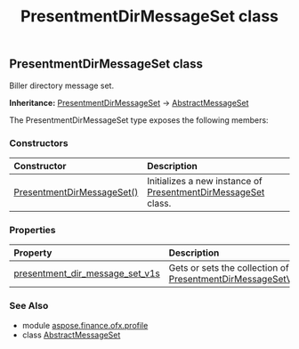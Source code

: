 ﻿---
title: PresentmentDirMessageSet class
second_title: Aspose.Finance for Python via .NET API References
description: 
type: docs
weight: 250
url: /python-net/aspose.finance.ofx.profile/presentmentdirmessageset/
is_root: false
---

## PresentmentDirMessageSet class

Biller directory message set.



**Inheritance:** [PresentmentDirMessageSet](/finance/python-net/aspose.finance.ofx.profile/presentmentdirmessageset) → 
[AbstractMessageSet](/finance/python-net/aspose.finance.ofx.profile/abstractmessageset)



The PresentmentDirMessageSet type exposes the following members:

### Constructors
| Constructor | Description |
| :- | :- |
| [PresentmentDirMessageSet()](/finance/python-net/aspose.finance.ofx.profile/presentmentdirmessageset/__init__/#) | Initializes a new instance of [PresentmentDirMessageSet](/finance/python-net/aspose.finance.ofx.profile/presentmentdirmessageset) class. |


### Properties
| Property | Description |
| :- | :- |
| [presentment_dir_message_set_v1s](/finance/python-net/aspose.finance.ofx.profile/presentmentdirmessageset/presentment_dir_message_set_v1s) | Gets or sets the collection of [PresentmentDirMessageSetV1](/finance/python-net/aspose.finance.ofx.profile/presentmentdirmessagesetv1). |


### See Also

* module [aspose.finance.ofx.profile](../)
* class [AbstractMessageSet](/finance/python-net/aspose.finance.ofx.profile/abstractmessageset)
